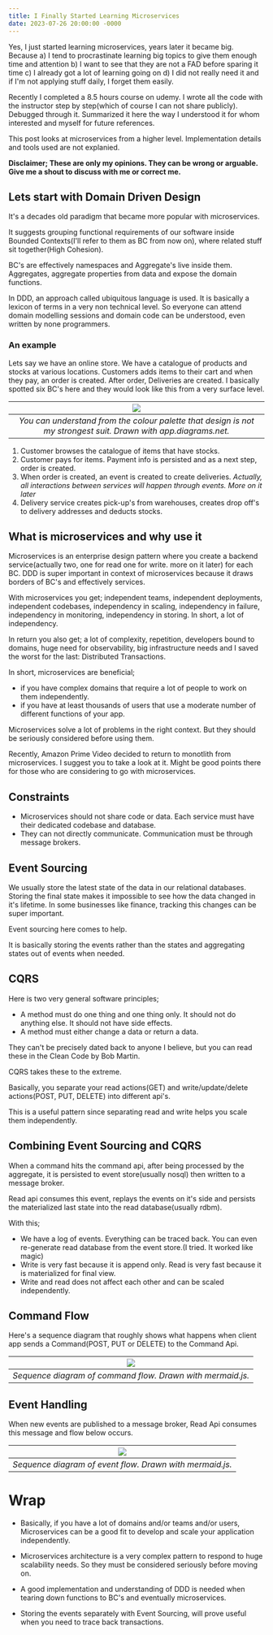```yaml
---
title: I Finally Started Learning Microservices
date: 2023-07-26 20:00:00 -0000
---
```


Yes, I just started learning microservices, years later it became big. Because a) I tend to procrastinate learning big topics to give them enough time and attention b) I want to see that they are not a FAD before sparing it time c) I already got a lot of learning going on d) I did not really need it and if I'm not applying stuff daily, I forget them easily.

Recently I completed a 8.5 hours course on udemy. I wrote all the code with the instructor step by step(which of course I can not share publicly). Debugged through it. Summarized it here the way I understood it for whom interested and myself for future references. 

This post looks at microservices from a higher level. Implementation details and tools used are not explanied.

**Disclaimer; These are only my opinions. They can be wrong or arguable. Give me a shout to discuss with me or correct me.**

## Lets start with Domain Driven Design
It's a decades old paradigm that became more popular with microservices.

It suggests grouping functional requirements of our software inside Bounded Contexts(I'll refer to them as BC from now on), where related stuff sit together(High Cohesion).

BC's are effectively namespaces and Aggregate's live inside them. Aggregates, aggregate properties from data and expose the domain functions.

In DDD, an approach called ubiquitous language is used. It is basically a lexicon of terms in a very non technical level. So everyone can attend domain modelling sessions and domain code can be understood, even written by none programmers.

### An example
Lets say we have an online store. We have a catalogue of products and stocks at various locations. Customers adds items to their cart and when they pay, an order is created. After order, Deliveries are created. I basically spotted six BC's here and they would look like this from a very surface level.

| ![](images/bounded-contexts-of-sample-marketplace.png) | 
|:--:| 
| *You can understand from the colour palette that design is not my strongest suit. Drawn with app.diagrams.net.* |


1. Customer browses the catalogue of items that have stocks.
2. Customer pays for items. Payment info is persisted and as a next step, order is created. 
3. When order is created, an event is created to create deliveries. *Actually, all interactions between services will happen through events. More on it later*
4. Delivery service creates pick-up's from warehouses, creates drop off's to delivery addresses and deducts stocks.

## What is microservices and why use it
Microservices is an enterprise design pattern where you create a backend service(actually two, one for read one for write. more on it later) for each BC. DDD is super important in context of microservices because it draws borders of BC's and effectively services.

With microservices you get; independent teams, independent deployments, independent codebases, independency in scaling, independency in failure, independency in monitoring, independency in storing. In short, a lot of independency. 

In return you also get; a lot of complexity, repetition, developers bound to domains, huge need for observability, big infrastructure needs and I saved the worst for the last: Distributed Transactions.

In short, microservices are beneficial;
* if you have complex domains that require a lot of people to work on them independently. 
* if you have at least thousands of users that use a moderate number of different functions of your app.

Microservices solve a lot of problems in the right context. But they should be seriously considered before using them. 

Recently, Amazon Prime Video decided to return to monotlith from microservices. I suggest you to take a look at it. Might be good points there for those who are considering to go with microservices.

## Constraints
* Microservices should not share code or data. Each service must have their dedicated codebase and database.
* They can not directly communicate. Communication must be through message brokers.

## Event Sourcing
We usually store the latest state of the data in our relational databases. Storing the final state makes it impossible to see how the data changed in it's lifetime. In some businesses like finance, tracking this changes can be super important.

Event sourcing here comes to help.

It is basically storing the events rather than the states and aggregating states out of events when needed.

## CQRS
Here is two very general software principles;
* A method must do one thing and one thing only. It should not do anything else. It should not have side effects.
* A method must either change a data or return a data.

They can't be precisely dated back to anyone I believe, but you can read these in the Clean Code by Bob Martin.

CQRS takes these to the extreme.

Basically, you separate your read actions(GET) and write/update/delete actions(POST, PUT, DELETE) into different api's.

This is a useful pattern since separating read and write helps you scale them independently.

## Combining Event Sourcing and CQRS
When a command hits the command api, after being processed by the aggregate, it is persisted to event store(usually nosql) then written to a message broker.

Read api consumes this event, replays the events on it's side and persists the materialized last state into the read database(usually rdbm).

With this;
* We have a log of events. Everything can be traced back. You can even re-generate read database from the event store.(I tried. It worked like magic)
* Write is very fast because it is append only. Read is very fast because it is materialized for final view.
* Write and read does not affect each other and can be scaled independently.

## Command Flow
Here's a sequence diagram that roughly shows what happens when client app sends a Command(POST, PUT or DELETE) to the Command Api.

| ![](images/command-flow.png) | 
|:--:| 
| *Sequence diagram of command flow. Drawn with mermaid.js.* |

## Event Handling
When new events are published to a message broker, Read Api consumes this message and flow below occurs.

| ![](images/event-flow.png) | 
|:--:| 
| *Sequence diagram of event flow. Drawn with mermaid.js.* |

# Wrap
* Basically, if you have a lot of domains and/or teams and/or users, Microservices can be a good fit to develop and scale your application independently. 

* Microservices architecture is a very complex pattern to respond to huge scalability needs. So they must be considered seriously before moving on.

* A good implementation and understanding of DDD is needed when tearing down functions to BC's and eventually microservices. 

* Storing the events separately with Event Sourcing, will prove useful when you need to trace back transactions.